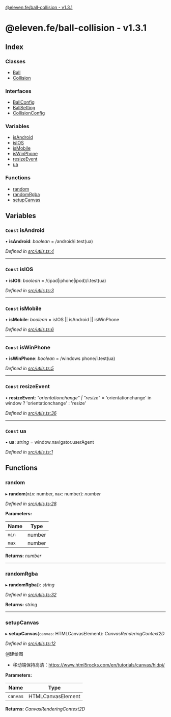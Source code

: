[@eleven.fe/ball-collision - v1.3.1](README.md)

# @eleven.fe/ball-collision - v1.3.1

## Index

### Classes

* [Ball](classes/ball.md)
* [Collision](classes/collision.md)

### Interfaces

* [BallConfig](interfaces/ballconfig.md)
* [BallSetting](interfaces/ballsetting.md)
* [CollisionConfig](interfaces/collisionconfig.md)

### Variables

* [isAndroid](README.md#const-isandroid)
* [isIOS](README.md#const-isios)
* [isMobile](README.md#const-ismobile)
* [isWinPhone](README.md#const-iswinphone)
* [resizeEvent](README.md#const-resizeevent)
* [ua](README.md#const-ua)

### Functions

* [random](README.md#random)
* [randomRgba](README.md#randomrgba)
* [setupCanvas](README.md#setupcanvas)

## Variables

### `Const` isAndroid

• **isAndroid**: *boolean* = /android/i.test(ua)

*Defined in [src/utils.ts:4](https://github.com/Eleven90/ball-collision/blob/2a85db6/src/utils.ts#L4)*

___

### `Const` isIOS

• **isIOS**: *boolean* = /(ipad|iphone|ipod)/i.test(ua)

*Defined in [src/utils.ts:3](https://github.com/Eleven90/ball-collision/blob/2a85db6/src/utils.ts#L3)*

___

### `Const` isMobile

• **isMobile**: *boolean* = isIOS || isAndroid || isWinPhone

*Defined in [src/utils.ts:6](https://github.com/Eleven90/ball-collision/blob/2a85db6/src/utils.ts#L6)*

___

### `Const` isWinPhone

• **isWinPhone**: *boolean* = /windows phone/i.test(ua)

*Defined in [src/utils.ts:5](https://github.com/Eleven90/ball-collision/blob/2a85db6/src/utils.ts#L5)*

___

### `Const` resizeEvent

• **resizeEvent**: *"orientationchange" | "resize"* = 'orientationchange' in window ? 'orientationchange' : 'resize'

*Defined in [src/utils.ts:36](https://github.com/Eleven90/ball-collision/blob/2a85db6/src/utils.ts#L36)*

___

### `Const` ua

• **ua**: *string* = window.navigator.userAgent

*Defined in [src/utils.ts:1](https://github.com/Eleven90/ball-collision/blob/2a85db6/src/utils.ts#L1)*

## Functions

###  random

▸ **random**(`min`: number, `max`: number): *number*

*Defined in [src/utils.ts:28](https://github.com/Eleven90/ball-collision/blob/2a85db6/src/utils.ts#L28)*

**Parameters:**

Name | Type |
------ | ------ |
`min` | number |
`max` | number |

**Returns:** *number*

___

###  randomRgba

▸ **randomRgba**(): *string*

*Defined in [src/utils.ts:32](https://github.com/Eleven90/ball-collision/blob/2a85db6/src/utils.ts#L32)*

**Returns:** *string*

___

###  setupCanvas

▸ **setupCanvas**(`canvas`: HTMLCanvasElement): *CanvasRenderingContext2D*

*Defined in [src/utils.ts:12](https://github.com/Eleven90/ball-collision/blob/2a85db6/src/utils.ts#L12)*

创建绘图
 - 移动端保持高清：https://www.html5rocks.com/en/tutorials/canvas/hidpi/

**Parameters:**

Name | Type |
------ | ------ |
`canvas` | HTMLCanvasElement |

**Returns:** *CanvasRenderingContext2D*
